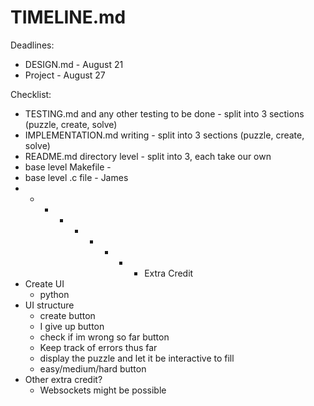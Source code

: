 # TIMELINE.md

Deadlines:
- DESIGN.md - August 21
- Project - August 27

Checklist:



- TESTING.md and any other testing to be done - split into 3 sections (puzzle, create, solve)
- IMPLEMENTATION.md writing - split into 3 sections (puzzle, create, solve)
- README.md directory level - split into 3, each take our own
- base level Makefile - 
- base level .c file  - James 
- - - - - - - - - Extra Credit
- Create UI
    - python
- UI structure
    - create button
    - I give up button
    - check if im wrong so far button
    - Keep track of errors thus far
    - display the puzzle and let it be interactive to fill
    - easy/medium/hard button
- Other extra credit?
    - Websockets might be possible